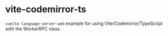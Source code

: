 # vite-codemirror-ts

`svelte-language-server-web` example for using Vite/Codemirror/TypeScript with the WorkerRPC class.
